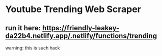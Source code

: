 # Youtube Trending Web Scraper
## run it here: https://friendly-leakey-da22b4.netlify.app/.netlify/functions/trending
warning: this is such hack 

